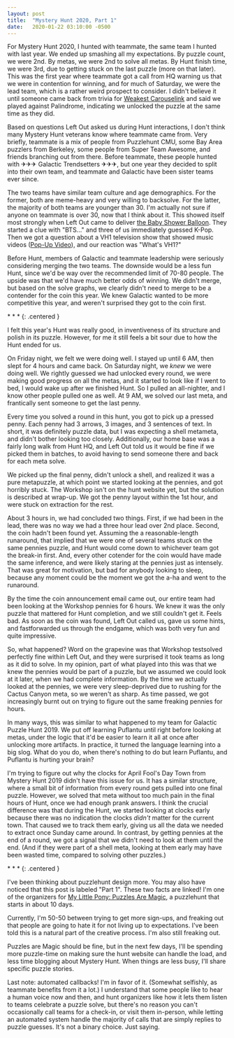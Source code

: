 ```yaml
---
layout: post
title:  "Mystery Hunt 2020, Part 1"
date:   2020-01-22 03:10:00 -0500
---
```


For Mystery Hunt 2020, I hunted with teammate, the same team I hunted with
last year. We ended up smashing all my expectations. By puzzle count, we were
2nd. By metas, we were 2nd to solve all metas. By Hunt finish time, we
were 3rd, due to getting stuck on the last puzzle (more on that later).
This was the first year where teammate got a call from HQ warning us that
we were in contention for winning, and for much of Saturday, we were the lead
team, which is a rather weird prospect to consider. I didn't believe it
until someone came back from trivia for [Weakest Carouselink](http://pennypark.fun/puzzle/weakest_carouselink/)
and said we played against Palindrome, indicating we unlocked the puzzle
at the same time as they did.

Based on questions Left Out asked us during Hunt interactions, I don't think many
Mystery Hunt veterans know where teammate came from. Very briefly, teammate
is a mix of people from Puzzlehunt CMU, some Bay Area puzzlers from Berkeley,
some people from Super Team Awesome, and friends branching out from there.
Before teammate, these people hunted with ✈✈✈ Galactic Trendsetters ✈✈✈,
but one year they decided to split into their own team, and teammate and
Galactic
have been sister teams ever since.

The two teams have similar team culture
and age demographics. For the former, both are meme-heavy and very willing to
backsolve.
For the latter, the majority of both teams are younger than 30. I'm actually not sure
if anyone on teammate is over 30, now that I think about it.
This showed itself
most strongly when Left Out came to deliver [the Baby Shower Balloon](http://pennypark.fun/puzzle/baby_shower/).
They started a clue with "BTS..." and three of us immediately guessed K-Pop.
Then we got a question about a VH1 television show that showed music videos
([Pop-Up Video](https://en.wikipedia.org/wiki/Pop-Up_Video)), and our
reaction was "What's VH1?"

Before Hunt, members of Galactic and teammate leadership were seriously considering
merging the two teams. The downside would be a less fun Hunt, since we'd be
way over the recommended limit of 70-80 people. The upside was that we'd have
much better odds of winning. We didn't merge, but based on the solve
graphs, we clearly didn't need to merge to be
a contender for the coin this year. We knew Galactic wanted to be more competitive
this year, and weren't surprised they got to the coin first.

\* \* \*
{: .centered }

I felt this year's Hunt was really good, in inventiveness of its structure
and polish in its puzzle. However, for me it still feels a bit sour due to how the
Hunt ended for us.

On Friday night, we felt we were doing well. I stayed up until 6 AM,
then slept for 4 hours and came back.
On Saturday night, we *knew* we
were doing well. We rightly guessed we had unlocked every round, we were making
good progress on all the metas, and it started to look like if I went to bed,
I would wake up after we finished Hunt. So I pulled an all-nighter, and I know other
people pulled one as well. At 9 AM, we solved our last meta, and frantically
sent someone to get the last penny.

Every time you solved a round in this hunt, you got to pick up a pressed penny.
Each penny had 3 arrows, 3 images, and 3 sentences of text. In short, it was definitely
puzzle data, but I was expecting a shell metameta, and didn't bother
looking too closely.
Additionally, our home base was a fairly long walk from
Hunt HQ, and Left Out told us it would be fine if we picked them in batches,
to avoid having to send someone there and back for each meta solve.

We picked up the final penny,
didn't unlock a shell, and realized it was a pure metapuzzle,
at which point we started looking at the pennies, and got horribly stuck.
The Workshop isn't on the hunt website yet, but the solution is described at
wrap-up. We got the penny layout within the 1st hour, and were stuck on extraction
for the rest.

About 3 hours in, we had concluded two things. First, if we had been in the lead,
there was no way we had a three hour lead over 2nd place. Second, the coin hadn't
been found yet. Assuming the a reasonable-length runaround, that implied that we were one of several teams
stuck on the same pennies puzzle, and Hunt would come down to whichever team got the break-in
first. And, every other cotender for the coin would have made the same
inference, and were likely staring at the pennies just as intensely.
That was great for motivation, but bad for anybody looking to sleep,
because any moment could be the moment we got the a-ha and went to the runaround.

By the time the coin announcement email came out,
our entire team had been looking at the Workshop
pennies for 6 hours. We knew it was the only puzzle that mattered for Hunt
completion, and we still couldn't get it. Feels bad. As soon as the coin was found,
Left Out called us, gave us some hints, and fastforwarded us through the
endgame, which was both very fun and quite impressive.

So, what happened? Word on the grapevine was that Workshop testsolved
perfectly fine within Left Out, and they were surprised it took teams as long
as it did to solve. In my opinion, part of what played into this
was that we knew the pennies would be part of a puzzle, but we assumed we
could look at it later, when we had complete information.
By the time we actually looked at the pennies, we were very
sleep-deprived due to rushing for the Cactus Canyon meta, so we weren't as sharp.
As time passed, we got increasingly burnt out
on trying to figure out the same freaking pennies for hours.

In many ways, this was similar to what happened to my team for
Galactic Puzzle Hunt 2019. We put off learning Puflantu until right before
looking at metas, under the logic that it'd be easier to learn it all at once
after unlocking more artifacts. In practice, it turned the language
learning into a big slog. What do you do, when there's nothing to do but
learn Puflantu, and Puflantu is hurting your brain?

I'm trying to figure out why the clocks for April Fool's Day Town from
Mystery Hunt 2019 didn't have this issue for us. It has a similar structure,
where a small bit of information from every round gets pulled into one
final puzzle. However, we solved that meta without
too much pain in the final hours of Hunt, once we had enough prank
answers. I think the crucial difference was that during the Hunt,
we started looking at clocks early because there was no indication the
clocks *didn't* matter for the current town. That caused we to track them
early, giving us all the data we needed to extract once Sunday came around.
In contrast, by getting pennies at
the end of a round, we got a signal that we didn't need to look at them
until the end. (And if they were part of a shell meta, looking at them
early may have been wasted time, compared to solving other puzzles.)

\* \* \*
{: .centered }

I've been thinking about puzzlehunt design more. You may also
have noticed that this post is labeled "Part 1". These two facts are linked!
I'm one of the organizers for [My Little Pony: Puzzles Are Magic](https://www.puzzlesaremagic.com/),
a puzzlehunt that starts in about 10 days.

Currently, I'm 50-50 between trying to get more sign-ups, and
freaking out that people are going to hate it for not living up to expectations.
I've been told this is a natural part of the creative process. I'm also still
freaking out.

Puzzles are Magic should be fine, but in the next few days, I'll be spending
more puzzle-time on making sure the hunt website can handle the load,
and less time blogging about Mystery Hunt. When things are less busy, I'll share specific
puzzle stories.

Last note: automated callbacks! I'm in favor of it. (Somewhat selfishly,
as teammate benefits from it a lot.)
I understand that some people like to hear
a human voice now and then, and hunt organizers like how it lets them listen to
teams celebrate a puzzle solve, but there's no reason you can't occasionally
call teams for a check-in, or visit them in-person, while letting an
automated system handle the majority of calls that are simply replies to
puzzle guesses. It's not a binary choice. Just saying.
